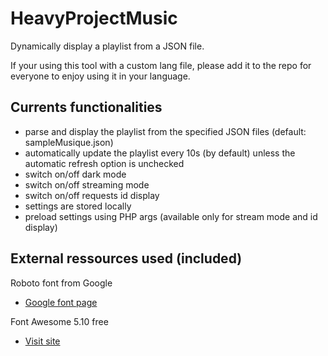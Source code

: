 # HeavyProjectMusic
Dynamically display a playlist from a JSON file.

If your using this tool with a custom lang file, please add it to the repo for everyone to enjoy using it in your language.

## Currents functionalities
- parse and display the playlist from the specified JSON files (default: sampleMusique.json)
- automatically update the playlist every 10s (by default) unless the automatic refresh option is unchecked
- switch on/off dark mode
- switch on/off streaming mode
- switch on/off requests id display
- settings are stored locally
- preload settings using PHP args (available only for stream mode and id display)

## External ressources used (included)

Roboto font from Google  
- [Google font page](https://fonts.google.com/specimen/Roboto)

Font Awesome 5.10 free
- [Visit site](https://fontawesome.com/)
